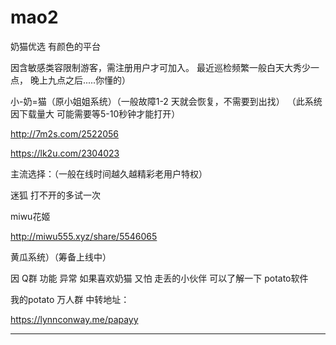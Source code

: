 # mao2

奶猫优选    有颜色的平台

因含敏感类容限制游客，需注册用户才可加入。
最近巡检频繁一般白天大秀少一点，
晚上九点之后.....你懂的）



 
小-奶=猫（原小姐姐系统）（一般故障1-2 天就会恢复，不需要到出找）
（此系统因下载量大  可能需要等5-10秒钟才能打开）


http://7m2s.com/2522056 

https://lk2u.com/2304023

主流选择：（一般在线时间越久越精彩老用户特权）

迷狐      打不开的多试一次


 
miwu花姬

 http://miwu555.xyz/share/5546065

 
黄瓜系统）（筹备上线中）


因 Q群  功能  异常     如果喜欢奶猫 又怕 走丢的小伙伴   可以了解一下  potato软件

我的potato 万人群 中转地址：

https://lynnconway.me/papayy

 

 


 

------------------------------------
